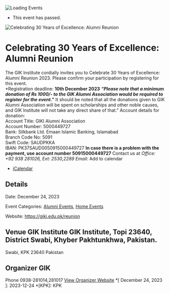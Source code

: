 ![Loading Events](https://giki.edu.pk/event/celebrating-30-years-of-excellence-alumni-reunion/)
  * This event has passed.


![Celebrating 30 Years of Excellence: Alumni Reunion](https://giki.edu.pk/wp-content/uploads/2023/11/GIKI-Alumni-Reunion-Celebrating-30-Years-of-Excellence-1.jpg)
# Celebrating 30 Years of Excellence: Alumni Reunion
The GIK Institute cordially invites you to Celebrate 30 Years of Excellence: Alumni Reunion 2023.
Please confirm your participation by registering for this event.  
*Registration deadline: **10th December 2023**
**_“Please note that a minimum donation of Rs 1000/- to the GIK Alumni Association would be required to register for the event.”_**
It should be noted that all the donations given to GIK Alumni Association will be spent on scholarships and other noble causes, and GIK Institute will not take any direct share of that.”
Account details for donation:  
Account Title: GIKI Alumni Association  
Account Number: 5000449727  
Bank: Silkbank Ltd. Emaan Islamic Banking, Islamabad  
Branch Code No: 5091  
Swift Code: SAUDPKKA  
IBAN: PK37SAUD0050915000449727
**In case there is a problem with the payment, use account number 50915000449727**
Contact us at  _Office: +92 938 281026, Ext: 2530,2289_
_Email:_
Add to calendar 
  * [ iCalendar ](webcal://giki.edu.pk/event/celebrating-30-years-of-excellence-alumni-reunion/?ical=1)


##  Details  

Date: 
     December 24, 2023  

Event Categories:
     [Alumni Events](https://giki.edu.pk/events/category/alumni_events/), [Home Events](https://giki.edu.pk/events/category/home_events/) 

Website: 
     <https://giki.edu.pk/reunion>
##  Venue       GIK Institute       GIK Institute, Topi 23640, District Swabi, Khyber Pakhtunkhwa, Pakistan.   
Swabi, KPK 23640 Pakistan
## Organizer      GIK  

Phone 
     0938-281014,281017       [View Organizer Website](https://www.giki.edu.pk)
  *[ December 24, 2023 ]: 2023-12-24
  *[KPK]: KPK
